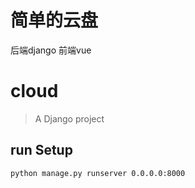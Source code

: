 # 简单的云盘
后端django
前端vue
# cloud

> A Django project

## run Setup

``` bash
python manage.py runserver 0.0.0.0:8000
```
